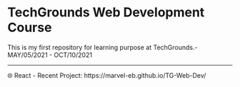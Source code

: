 # TechGrounds Web Development Course
This is my first repository for learning purpose at TechGrounds.- MAY/05/2021 - OCT/10/2021

<hr>
🌐    React - Recent Project: https://marvel-eb.github.io/TG-Web-Dev/ 

